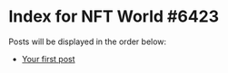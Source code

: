 # Index for NFT World #6423
Posts will be displayed in the order below:

- [Your first post](./001-first.md)

